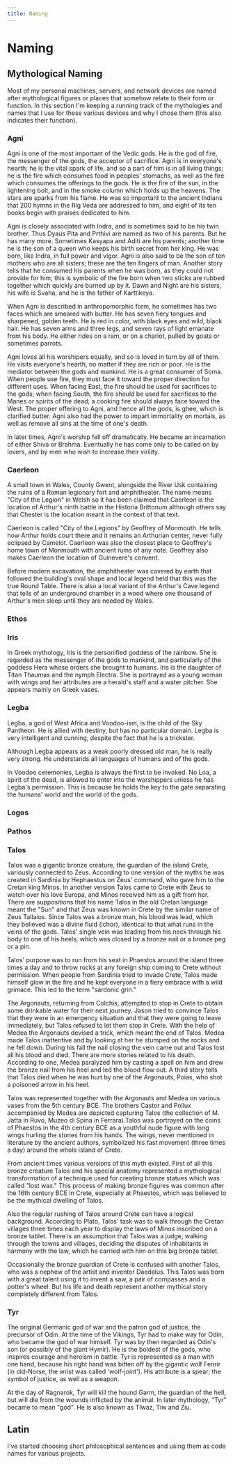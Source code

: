 ```yaml
---
title: Naming
---
```


# Naming

## Mythological Naming

Most of my personal machines, servers, and network devices are named after
mythological figures or places that somehow relate to their form or function.
In this section I'm keeping a running track of the mythologies and names that I
use for these various devices and why I chose them (this also indicates their
function).

### Agni

Agni is one of the most important of the Vedic gods. He is the god of fire, the
messenger of the gods, the acceptor of sacrifice. Agni is in everyone's hearth;
he is the vital spark of life, and so a part of him is in all living things; he
is the fire which consumes food in peoples' stomachs, as well as the fire which
consumes the offerings to the gods. He is the fire of the sun, in the
lightening bolt, and in the smoke column which holds up the heavens. The stars
are sparks from his flame. He was so important to the ancient Indians that 200
hymns in the Rig Veda are addressed to him, and eight of its ten books begin
with praises dedicated to him.

Agni is closely associated with Indra, and is sometimes said to be his twin
brother. Thus Dyaus Pita and Prthivi are named as two of his parents. But he
has many more. Sometimes Kasyapa and Aditi are his parents; another time he is
the son of a queen who keeps his birth secret from her king. He was born, like
Indra, in full power and vigor. Agni is also said to be the son of ten mothers
who are all sisters; these are the ten fingers of man. Another story tells that
he consumed his parents when he was born, as they could not provide for him;
this is symbolic of the fire born when two sticks are rubbed together which
quickly are burned up by it. Dawn and Night are his sisters, his wife is Svaha,
and he is the father of Karttikeya.

When Agni is described in anthropomorphic form, he sometimes has two faces
which are smeared with butter. He has seven fiery tongues and sharpened, golden
teeth. He is red in color, with black eyes and wild, black hair. He has seven
arms and three legs, and seven rays of light emanate from his body. He either
rides on a ram, or on a chariot, pulled by goats or sometimes parrots.

Agni loves all his worshipers equally, and so is loved in turn by all of them.
He visits everyone's hearth, no matter if they are rich or poor. He is the
mediator between the gods and mankind. He is a great consumer of Soma. When
people use fire, they must face it toward the proper direction for different
uses. When facing East, the fire should be used for sacrifices to the gods;
when facing South, the fire should be used for sacrifices to the Manes or
spirits of the dead; a cooking fire should always face toward the West. The
proper offering to Agni, and hence all the gods, is ghee, which is clarified
butter. Agni also had the power to impart immortality on mortals, as well as
remove all sins at the time of one's death.

In later times, Agni's worship fell off dramatically. He became an incarnation
of either Shiva or Brahma. Eventually he has come only to be called on by
lovers, and by men who wish to increase their virility. 

### Caerleon

A small town in Wales, County Gwent, alongside the River Usk containing the
ruins of a Roman legionary fort and amphitheater. The name means "City of the
Legion" in Welsh so it has been claimed that Caerleon is the location of
Arthur's ninth battle in the Historia Brittonum although others say that
Chester is the location meant in the context of that text.

Caerleon is called "City of the Legions" by Geoffrey of Monmouth. He tells how
Arthur holds court there and it remains an Arthurian center, never fully
eclipsed by Camelot. Caerleon was also the closest place to Geoffrey's home
town of Monmouth with ancient ruins of any note. Geoffrey also makes Caerleon
the location of Guinevere's convent.

Before modern excavation, the amphitheater was covered by earth that followed
the building's oval shape and local legend held that this was the true Round
Table. There is also a local variant of the Arthur's Cave legend that tells of
an underground chamber in a wood where one thousand of Arthur's men sleep until
they are needed by Wales.

### Ethos

### Iris

In Greek mythology, Iris is the personified goddess of the rainbow. She is
regarded as the messenger of the gods to mankind, and particularly of the
goddess Hera whose orders she brought to humans. Iris is the daughter of Titan
Thaumas and the nymph Electra. She is portrayed as a young woman with wings and
her attributes are a herald's staff and a water pitcher. She appears mainly on
Greek vases. 

### Legba

Legba, a god of West Africa and Voodoo-ism, is the child of the Sky Pantheon.
He is allied with destiny, but has no particular domain. Legba is very
intelligent and cunning, despite the fact that he is a trickster.

Although Legba appears as a weak poorly dressed old man, he is really very
strong. He understands all languages of humans and of the gods.

In Voodoo ceremonies, Legba is always the first to be invoked. No Loa, a spirit
of the dead, is allowed to enter into the worshippers unless he has Legba's
permission. This is because he holds the key to the gate separating the humans'
world and the world of the gods. 

### Logos

### Pathos

### Talos

Talos was a gigantic bronze creature, the guardian of the island Crete,
variously connected to Zeus. According to one version of the myths he was
created in Sardinia by Hephaestus on Zeus' command, who gave him to the Cretan
king Minos. In another version Talos came to Crete with Zeus to watch over his
love Europa, and Minos received him as a gift from her. There are suppositions
that his name Talos in the old Cretan language meant the "Sun" and that Zeus
was known in Crete by the similar name of Zeus Tallaios. Since Talos was a
bronze man, his blood was lead, which they believed was a divine fluid (ichor),
identical to that what runs in the veins of the gods. Talos' single vein was
leading from his neck through his body to one of his heels, which was closed by
a bronze nail or a bronze peg or a pin.

Talos' purpose was to run from his seat in Phaestos around the island three
times a day and to throw rocks at any foreign ship coming to Crete without
permission. When people from Sardinia tried to invade Crete, Talos made himself
glow in the fire and he kept everyone in a fiery embrace with a wild grimace.
This led to the term "sardonic grin."

The Argonauts, returning from Colchis, attempted to stop in Crete to obtain
some drinkable water for their next journey. Jason tried to convince Talos that
they were in an emergency situation and that they were going to leave
immediately, but Talos refused to let them stop in Crete. With the help of
Medea the Argonauts devised a trick, which meant the end of Talos. Medea made
Talos inattentive and by looking at her he stumped on the rocks and he fell
down. During his fall the nail closing the vein came out and Talos lost all his
blood and died. There are more stories related to his death. According to one,
Medea paralyzed him by casting a spell on him and drew the bronze nail from his
heel and led the blood flow out. A third story tells that Talos died when he
was hurt by one of the Argonauts, Poias, who shot a poisoned arrow in his heel.

Talos was represented together with the Argonauts and Medea on various vases
from the 5th century BCE. The brothers Castor and Pollux accompanied by Medea
are depicted capturing Talos (the collection of M. Jatta in Ruvo, Muzeo di
Spina in Ferrara).Talos was portrayed on the coins of Phaestos in the 4th
century BCE as a youthful nude figure with long wings hurling the stones from
his hands. The wings, never mentioned in literature by the ancient authors,
symbolized his fast movement (three times a day) around the whole island of
Crete.

From ancient times various versions of this myth existed. First of all this
bronze creature Talos and his special anatomy represented a mythological
transformation of a technique used for creating bronze statues which was called
"lost wax." This process of making bronze figures was common after the 16th
century BCE in Crete, especially at Phaestos, which was believed to be the
mythical dwelling of Talos.

Also the regular rushing of Talos around Crete can have a logical background.
According to Plato, Talos' task was to walk through the Cretan villages three
times each year to display the laws of Minos inscribed on a bronze tablet.
There is an assumption that Talos was a judge, walking through the towns and
villages, deciding the disputes of inhabitants in harmony with the law, which
he carried with him on this big bronze tablet.

Occasionally the bronze guardian of Crete is confused with another Talos, who
was a nephew of the artist and inventor Daedalus. This Talos was born with a
great talent using it to invent a saw, a pair of compasses and a potter's
wheel. But his life and death represent another mythical story completely
different from Talos.

### Tyr

The original Germanic god of war and the patron god of justice, the precursor
of Odin. At the time of the Vikings, Tyr had to make way for Odin, who became
the god of war himself. Tyr was by then regarded as Odin's son (or possibly of
the giant Hymir). He is the boldest of the gods, who inspires courage and
heroism in battle. Tyr is represented as a man with one hand, because his right
hand was bitten off by the gigantic wolf Fenrir (in old-Norse, the wrist was
called 'wolf-joint'). His attribute is a spear; the symbol of justice, as well
as a weapon.

At the day of Ragnarok, Tyr will kill the hound Garm, the guardian of the hell,
but will die from the wounds inflicted by the animal. In later mythology, "Tyr"
became to mean "god". He is also known as Tîwaz, Tiw and Ziu. 

## Latin

I've started choosing short philosophical sentences and using them as code
names for various projects.

